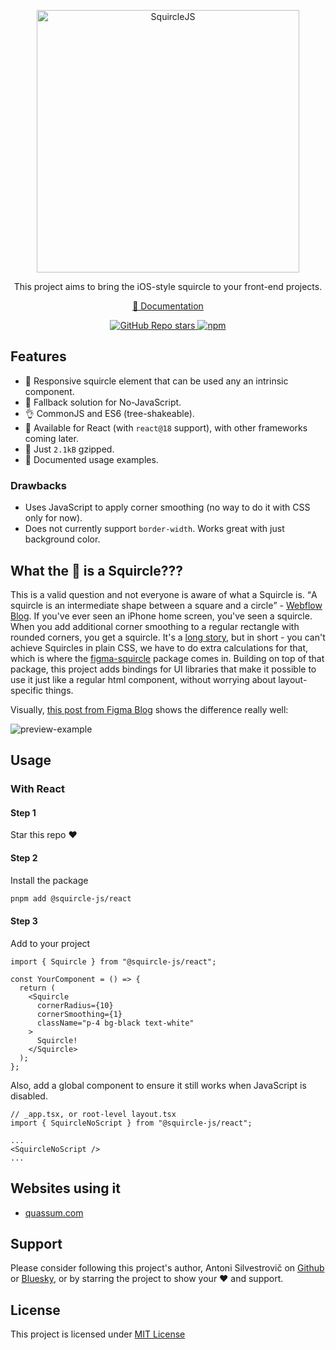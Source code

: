 <p align="center">
  <img src="./content/squircle-js-logo.png" width="420px" alt="SquircleJS" />
</p>

<!-- <h1 align="center">SquircleJS</h1> -->
<p align="center">
  This project aims to bring the iOS-style squircle to your front-end projects.
</p>
<p align="center">
  <a href="https://squircle.js.org/">📕 Documentation</a>
</p>

<p align="center">
  <a href="https://github.com/bring-shrubbery/squircle-js">
    <img alt="GitHub Repo stars" src="https://img.shields.io/github/stars/bring-shrubbery/squircle-js?style=flat&logo=github&color=%230B0F14"/>
  </a>
  <a href="https://www.npmjs.com/package/@squircle-js/react">
    <img alt="npm" src="https://img.shields.io/npm/dm/%40squircle-js/react?style=flat&logo=npm&color=%230B0F14"/>
  </a>
</p>

## Features

- 💃 Responsive squircle element that can be used any an intrinsic component.
- 🙏 Fallback solution for No-JavaScript.
- 👌 CommonJS and ES6 (tree-shakeable).
- 🚀 Available for React (with `react@18` support), with other frameworks coming later.
- 🐁 Just `2.1kB` gzipped.
- 🧨 Documented usage examples.

### Drawbacks

- Uses JavaScript to apply corner smoothing (no way to do it with CSS only for now).
- Does not currently support `border-width`. Works great with just background color.

## What the 🤡 is a Squircle???

This is a valid question and not everyone is aware of what a Squircle is.
<q>A squircle is an intermediate shape between a square and a circle</q> - [Webflow Blog](https://webflow.com/blog/squircle-vs-rounded-squares).
If you've ever seen an iPhone home screen, you've seen a squircle.
When you add additional corner smoothing to a regular rectangle with rounded corners, you get a squircle.
It's a [long story](https://www.figma.com/blog/desperately-seeking-squircles/), but in short - you can't achieve Squircles in plain CSS, we have to do extra calculations for that, which is where the [figma-squircle](https://github.com/phamfoo/figma-squircle) package comes in. Building on top of that package, this project adds bindings for UI libraries that make it possible to use it just like a regular html component, without worrying about layout-specific things.

Visually, [this post from Figma Blog](https://www.figma.com/blog/desperately-seeking-squircles/) shows the difference really well:

![preview-example](https://github.com/bring-shrubbery/squircle-js/assets/29360707/e64bacb9-9881-476b-9064-01a72df06a9e)

## Usage

### With React

#### Step 1

Star this repo ❤️

#### Step 2

Install the package

```bash
pnpm add @squircle-js/react
```

#### Step 3

Add to your project

```tsx
import { Squircle } from "@squircle-js/react";

const YourComponent = () => {
  return (
    <Squircle
      cornerRadius={10}
      cornerSmoothing={1}
      className="p-4 bg-black text-white"
    >
      Squircle!
    </Squircle>
  );
};
```

Also, add a global component to ensure it still works when JavaScript is disabled.

```tsx
// _app.tsx, or root-level layout.tsx
import { SquircleNoScript } from "@squircle-js/react";

...
<SquircleNoScript />
...
```

## Websites using it

- [quassum.com](https://quassum.com/?utm_source=squircle-js)

## Support

Please consider following this project's author, Antoni Silvestrovič on [Github](https://github.com/bring-shrubbery) or [Bluesky](https://bsky.app/profile/bring-shrubbery.bsky.social), or by starring the project to show your ❤️ and support.

## License

This project is licensed under [MIT License](./LICENSE)
